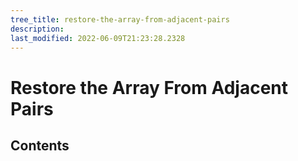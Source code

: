 ```yaml
---
tree_title: restore-the-array-from-adjacent-pairs
description: 
last_modified: 2022-06-09T21:23:28.2328
---
```


# Restore the Array From Adjacent Pairs

## Contents
